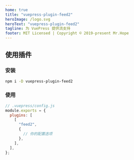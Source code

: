 ```yaml
---
home: true
title: "vuepress-plugin-feed2"
heroImage: /logo.svg
heroText: "vuepress-plugin-feed2"
tagline: 为 VuePress 提供流支持
footer: MIT Licensed | Copyright © 2019-present Mr.Hope
---
```


## 使用插件

### 安装

```bash
npm i -D vuepress-plugin-feed2
```

### 使用

```js
// .vuepress/config.js
module.exports = {
  plugins: [
    [
      "feed2",
      {
        // 你的配置选项
      },
    ],
  ],
};
```
